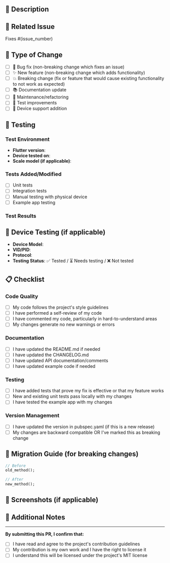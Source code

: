 ## 📝 Description

<!-- Provide a clear and concise description of your changes -->

## 🔗 Related Issue

<!-- Link to the issue this PR addresses -->

Fixes #(issue_number)

## 🧪 Type of Change

<!-- Mark the relevant option with an "x" -->

- [ ] 🐛 Bug fix (non-breaking change which fixes an issue)
- [ ] ✨ New feature (non-breaking change which adds functionality)
- [ ] 💥 Breaking change (fix or feature that would cause existing functionality to not work as expected)
- [ ] 📚 Documentation update
- [ ] 🔧 Maintenance/refactoring
- [ ] 🧪 Test improvements
- [ ] 📱 Device support addition

## 🧪 Testing

<!-- Describe the tests you ran and/or added -->

### Test Environment

- **Flutter version**:
- **Device tested on**:
- **Scale model (if applicable)**:

### Tests Added/Modified

- [ ] Unit tests
- [ ] Integration tests
- [ ] Manual testing with physical device
- [ ] Example app testing

### Test Results

<!-- Provide test results or screenshots if applicable -->

## 📱 Device Testing (if applicable)

<!-- If this PR adds device support or fixes device-specific issues -->

- **Device Model**:
- **VID/PID**:
- **Protocol**:
- **Testing Status**: ✅ Tested / ⏳ Needs testing / ❌ Not tested

## 📋 Checklist

<!-- Mark completed items with an "x" -->

### Code Quality

- [ ] My code follows the project's style guidelines
- [ ] I have performed a self-review of my code
- [ ] I have commented my code, particularly in hard-to-understand areas
- [ ] My changes generate no new warnings or errors

### Documentation

- [ ] I have updated the README.md if needed
- [ ] I have updated the CHANGELOG.md
- [ ] I have updated API documentation/comments
- [ ] I have updated example code if needed

### Testing

- [ ] I have added tests that prove my fix is effective or that my feature works
- [ ] New and existing unit tests pass locally with my changes
- [ ] I have tested the example app with my changes

### Version Management

- [ ] I have updated the version in pubspec.yaml (if this is a new release)
- [ ] My changes are backward compatible OR I've marked this as breaking change

## 🔄 Migration Guide (for breaking changes)

<!-- If this is a breaking change, provide migration instructions -->

```dart
// Before
old_method();

// After
new_method();
```

## 📸 Screenshots (if applicable)

<!-- Add screenshots to help explain your changes -->

## 📎 Additional Notes

<!-- Any additional information, concerns, or questions -->

---

**By submitting this PR, I confirm that:**

- [ ] I have read and agree to the project's contribution guidelines
- [ ] My contribution is my own work and I have the right to license it
- [ ] I understand this will be licensed under the project's MIT license
